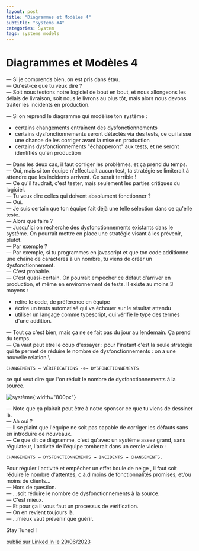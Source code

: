 ```yaml
---
layout: post
title: "Diagrammes et Modèles 4"
subtitle: "Systems #4"
categories: System
tags: systems models
---
```

# Diagrammes et Modèles 4

— Si je comprends bien, on est pris dans étau.\
— Qu'est-ce que tu veux dire ?\
— Soit nous testons notre logiciel de bout en bout, et nous allongeons les délais de livraison, soit nous le livrons au plus tôt, mais alors nous devons traiter les incidents en production.
<!--more-->

— Si on reprend le diagramme qui modèlise ton système :

- certains changements entraînent des dysfonctionnements
- certains dysfonctionnements seront détectés via des tests, ce qui laisse une chance de les corriger avant la mise en production
- certains dysfonctionnements "échapperont" aux tests, et ne seront identifiés qu'en production

— Dans les deux cas, il faut corriger les problèmes, et ça prend du temps.\
— Oui, mais si ton équipe n'effectuait aucun test, ta stratégie se limiterait à attendre que les incidents arrivent. Ce serait terrible !\
— Ce qu'il faudrait, c'est tester, mais seulement les parties critiques du logiciel.\
— Tu veux dire celles qui doivent absolument fonctionner ?\
— Oui.\
— Je suis certain que ton équipe fait déjà une telle sélection dans ce qu'elle teste.\
— Alors que faire ?\
— Jusqu'ici on recherche des dysfonctionnements existants dans le système. On pourrait mettre en place une stratégie visant à les prévenir, plutôt.\
— Par exemple ?\
— Par exemple, si tu programmes en javascript et que ton code additionne une chaîne de caractères à un nombre, tu viens de créer un dysfonctionnement.\
— C'est probable.\
— C'est quasi-certain. On pourrait empêcher ce défaut d'arriver en production, et même en environnement de tests. Il existe au moins 3 moyens :

- relire le code, de préférence en équipe
- écrire un tests automatisé qui va échouer sur le résultat attendu
- utiliser un langage comme typescript, qui vérifie le type des termes d'une addition.

— Tout ça c'est bien, mais ça ne se fait pas du jour au lendemain. Ça prend du temps.\
— Ça vaut peut être le coup d'essayer : pour l'instant c'est la seule stratégie qui te permet de réduire le nombre de dysfonctionnements : on a une nouvelle relation \

``` CHANGEMENTS → VÉRIFICATIONS -⊖→ DYSFONCTIONNEMENTS ```

ce qui veut dire que l'on réduit le nombre de dysfonctionnements à la source. 

![système](/images/changements-verifications-dysfonctionnements-tests-attentes-anomalies-incidents.jpg){:width="800px"}

— Note que ça plairait peut être à notre sponsor ce que tu viens de dessiner là.\
— Ah oui ?\
— Il se plaint que l'équipe ne soit pas capable de corriger les défauts sans en introduire de nouveaux.\
— Ce que dit ce diagramme, c'est qu'avec un système assez grand, sans régulateur, l'activité de l'équipe tomberait dans un cercle vicieux :

``` CHANGEMENTS → DYSFONCTIONNEMENTS → INCIDENTS → CHANGEMENTS. ```

Pour réguler l'activité et empêcher un effet boule de neige , il faut soit réduire le nombre d'attentes, c.à.d moins de fonctionnalités promises, et/ou moins de clients…\
— Hors de question.\
— …soit réduire le nombre de dysfonctionnements à la source.\
— C'est mieux.\
— Et pour ça il vous faut un processus de vérification.\
— On en revient toujours là.\
— …mieux vaut prévenir que guérir.


Stay Tuned !

[publié sur Linked In le 29/06/2023](https://www.linkedin.com/posts/christophe-thibaut-35b4657_si-je-comprends-bien-on-est-pris-dans-activity-7080049033200685056-i8TY?utm_source=share&utm_medium=member_desktop)
